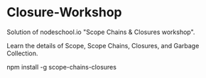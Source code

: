# Closure-Workshop

Solution of nodeschool.io "Scope Chains & Closures workshop".

Learn the details of Scope, Scope Chains, Closures, and Garbage Collection.

npm install -g scope-chains-closures

